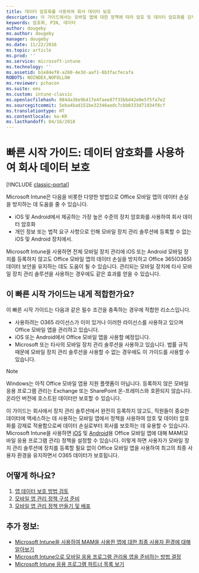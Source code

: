 ```yaml
---
title: 데이터 암호화를 사용하여 회사 데이터 보호
description: 이 가이드에서는 모바일 앱에 대한 정책에 따라 암호 및 데이터 암호화를 강제로 사용하여 데이터 손실로부터 회사를 보호하는 데 유용합니다.
keywords: 암호화, PIN, 데이터
author: dougeby
ms.author: dougeby
manager: dougeby
ms.date: 11/22/2016
ms.topic: article
ms.prod: ''
ms.service: microsoft-intune
ms.technology: ''
ms.assetid: b1e84ef8-a260-4e3d-aaf1-8b3facfecafa
ROBOTS: NOINDEX,NOFOLLOW
ms.reviewer: pchacon
ms.suite: ems
ms.custom: intune-classic
ms.openlocfilehash: 084da36e9b417e4faee87f33bbd42e0e5f5fa7e2
ms.sourcegitcommit: 5eba4bad151be32346aedc7cbb0333d71934f8cf
ms.translationtype: HT
ms.contentlocale: ko-KR
ms.lasthandoff: 04/16/2018
---
```

# <a name="quick-start-guide-protect-company-data-with-data-encryption"></a>빠른 시작 가이드: 데이터 암호화를 사용하여 회사 데이터 보호

[!INCLUDE [classic-portal](../includes/classic-portal.md)]

Microsoft Intune은 다음을 비롯한 다양한 방법으로 Office 모바일 앱의 데이터 손실을 방지하는 데 도움을 줄 수 있습니다.
- iOS 및 Android에서 제공하는 가장 높은 수준의 장치 암호화를 사용하여 회사 데이터 암호화
- 개인 정보 또는 법적 요구 사항으로 인해 모바일 장치 관리 솔루션에 등록할 수 없는 iOS 및 Android 장치에서.

Microsoft Intune을 사용하면 전체 모바일 장치 관리에 iOS 또는 Android 모바일 장치를 등록하지 않고도 Office 모바일 앱의 데이터 손실을 방지하고 Office 365(O365) 데이터 보안을 유지하는 데도 도움이 될 수 있습니다. 관리되는 모바일 장치에 타사 모바일 장치 관리 솔루션을 사용하는 경우에도 같은 효과를 얻을 수 있습니다.

## <a name="is-this-quick-start-guide-right-for-me"></a>이 빠른 시작 가이드는 내게 적합한가요?
이 빠른 시작 가이드는 다음과 같은 필수 조건을 충족하는 경우에 적합한 리소스입니다.
- 사용하려는 O365 라이선스가 이미 있거나 이러한 라이선스를 사용하고 있으며 Office 모바일 앱을 관리하고 있습니다.
- iOS 또는 Android에서 Office 모바일 앱을 사용할 예정입니다.
- Microsoft 또는 타사의 모바일 장치 관리 솔루션을 사용하고 있습니다. 법률 규칙 때문에 모바일 장치 관리 솔루션을 사용할 수 없는 경우에도 이 가이드를 사용할 수 있습니다.

> [!NOTE]
> Windows는 아직 Office 모바일 앱용 지원 플랫폼이 아닙니다. 등록하지 않은 모바일 응용 프로그램 관리는 Exchange 또는 SharePoint 온-프레미스와 호환되지 않습니다. 온라인 버전에 호스트된 데이터만 보호할 수 있습니다.

이 가이드는 회사에서 장치 관리 솔루션에서 완전히 등록하지 않고도, 직원들이 중요한 데이터에 액세스하는 데 사용하는 모바일 앱에서 정책을 사용하여 암호 및 데이터 암호화를 강제로 적용함으로써 데이터 손실로부터 회사를 보호하는 데 유용할 수 있습니다. Microsoft Intune을 사용하면 [iOS](https://products.office.com/mobile/office-mobile-apps-for-ios) 및 [Android](https://products.office.com/mobile/office-mobile-apps-for-android)용 Office 모바일 앱에 대해 MAM(모바일 응용 프로그램 관리) 정책을 설정할 수 있습니다. 이렇게 하면 사용자가 모바일 장치 관리 솔루션에 장치를 등록할 필요 없이 Office 모바일 앱을 사용하여 최고의 최종 사용자 환경을 유지하면서 O365 데이터가 보호됩니다.

## <a name="how-do-i-do-it"></a>어떻게 하나요?
1.  [앱 데이터 보호 방법 검토](/intune-classic/deploy-use/protect-app-data-using-mobile-app-management-policies-with-microsoft-intune)
2.  [모바일 앱 관리 정책 구성 준비](/intune-classic/deploy-use/get-ready-to-configure-mobile-app-management-policies-with-microsoft-intune)
3.  [모바일 앱 관리 정책 만들기 및 배포](/intune-classic/deploy-use/create-and-deploy-mobile-app-management-policies-with-microsoft-intune)

## <a name="additional-information"></a>추가 정보:
- [Microsoft Intune을 사용하여 MAM을 사용한 앱에 대한 최종 사용자 환경에 대해 알아보기](/intune-classic/eploy-use/end-user-experience-for-mam-enabled-apps-with-microsoft-intune)
- [Microsoft Intune으로 모바일 응용 프로그램 관리용 앱을 준비하는 방법 결정](/intune/apps-prepare-mobile-application-management)
- [Microsoft Intune 응용 프로그램 파트너 목록 보기](https://www.microsoft.com/cloud-platform/microsoft-intune-partners)
